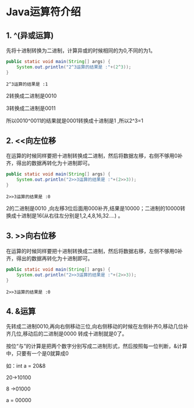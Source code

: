 # Java运算符介绍

## 1. ^(异或运算)
先将十进制转换为二进制，计算异或的时候相同的为0,不同的为1。

``` java
public static void main(String[] args) {
    System.out.println("2^3运算的结果是 :"+(2^3));
}
```
``` other
2^3运算的结果是 :1
```
2转换成二进制是0010

3转换成二进制是0011

所以0010^0011的结果就是0001转换成十进制是1 ,所以2^3=1

## 2. <<向左位移
在运算的时候同样要把十进制转换成二进制，然后将数据左移，右侧不够用0补齐，得出的数据再转化为十进制即可。
``` java
public static void main(String[] args) {
    System.out.println("2>>3运算的结果是 :"+(2>>3));
}
```

``` other
2>>3运算的结果是 :0
```

2的二进制是0010 ,向左移3位后面用000补齐,结果是10000；二进制的10000转换成十进制是16(从右往左分别是1,2,4,8,16,32….) 。

## 3. >>向右位移
在运算的时候同样要把十进制转换成二进制，然后将数据右移，左侧不够用0补齐，得出的数据再转化为十进制即可。
``` java
public static void main(String[] args) {
    System.out.println("2>>3运算的结果是 :"+(2>>3));
}
```

``` other
2>>3运算的结果是 :0
```

## 4. &运算

先转成二进制0010,再向右侧移动三位,向右侧移动的时候在左侧补齐0,移动几位补齐几位,移动后的二进制是0000 转成十进制就是0了。

按位“与”的计算是把两个数字分别写成二进制形式，然后按照每一位判断，&计算中，只要有一个是0就算成0

如：int a = 20&8

20->10100

8 ->01000

a = 00000


